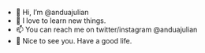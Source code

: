 - 👋 Hi, I’m @anduajulian
- 👀 I love to learn new things.
- 📫 You can reach me on twitter/instagram @anduajulian
- 💞️ Nice to see you. Have a good life.

<!---
anduajulian/anduajulian is a ✨ special ✨ repository because its `README.md` (this file) appears on your GitHub profile.
You can click the Preview link to take a look at your changes.
--->
